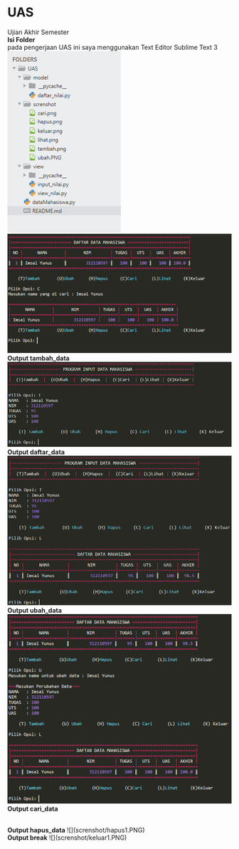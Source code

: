 # UAS
Ujian Akhir Semester<br />
<b>Isi Folder</b> <br /> pada pengerjaan UAS ini saya menggunakan Text Editor Sublime Text 3<br />
![](screnshot/file.PNG)
![](screnshot/cari1.PNG)
<br />
<b>Output tambah_data</b>
![](screnshot/tambah1.png)
<br>
<b>Output daftar_data</b>
![](screnshot/lihat1.PNG)
<br>
<b>Output ubah_data</b>
![](screnshot/ubah1.PNG)
<br>
<b>Output cari_data</b>

<br>
<b>Output hapus_data</b>
![](screnshot/hapus1.PNG)
<br>
<b>Output break</b>
![](screnshot/keluar1.PNG)
<br>
